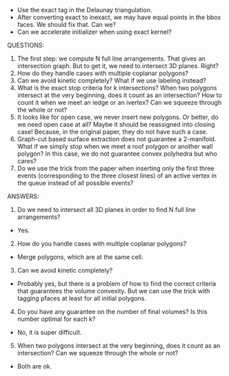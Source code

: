 * Use the exact tag in the Delaunay triangulation.
* After converting exact to inexact, we may have equal points in the bbox faces. We should fix that. Can we?
* Can we accelerate initializer when using exact kernel?

QUESTIONS:
1. The first step: we compute N full line arrangements. That gives an intersection graph. But to get it, we need to intersect 3D planes. Right?
2. How do they handle cases with multiple coplanar polygons?
3. Can we avoid kinetic completely? What if we use labeling instead?
4. What is the exact stop criteria for k intersections? When two polygons intersect at the very beginning, does it count as an intersection? How to count it when we meet an iedge or an ivertex? Can we squeeze through the whole or not?
5. It looks like for open case, we never insert new polygons. Or better, do we need open case at all? Maybe it should be reassigned into closing case! Because, in the original paper, they do not have such a case.
6. Graph-cut based surface extraction does not guarantee a 2-manifold. What if we simply stop when we meet a roof polygon or another wall polygon? In this case, we do not guarantee convex polyhedra but who cares?
7. Do we use the trick from the paper when inserting only the first three events (corresponding to the three closest lines) of an active vertex in the queue instead of all possible events?

ANSWERS:
1. Do we need to intersect all 3D planes in order to find N full line arrangements?
- Yes.

2. How do you handle cases with multiple coplanar polygons?
- Merge polygons, which are at the same cell.

3. Can we avoid kinetic completely?
- Probably yes, but there is a problem of how to find the correct criteria that guarantees the volume convexity. But we can use the trick with tagging pfaces at least for all initial polygons.

4. Do you have any guarantee on the number of final volumes? Is this number optimal for each k?
- No, it is super difficult.

5. When two polygons intersect at the very beginning, does it count as an intersection? Can we squeeze through the whole or not?
- Both are ok.